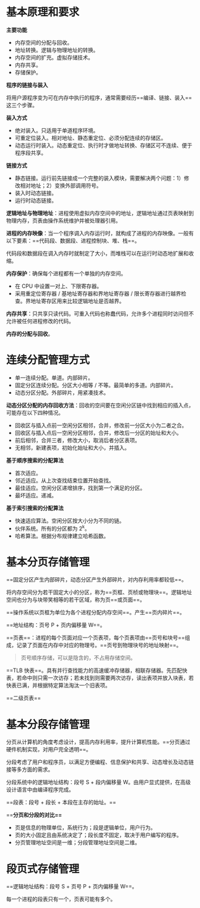 # 基本原理和要求

**主要功能**

- 内存空间的分配与回收。
- 地址转换。逻辑与物理地址的转换。
- 内存空间的扩充。虚拟存储技术。
- 内存共享。
- 存储保护。

**程序的链接与装入**

将用户源程序变为可在内存中执行的程序，通常需要经历==编译、链接、装入==这三个步骤。

**装入方式**

- 绝对装入。只适用于单道程序环境。
- 可重定位装入。相对地址、静态重定位、必须分配连续的存储区。
- 动态运行时装入。动态重定位、执行时才做地址转换、存储区可不连续、便于程序段共享。

**链接方式**

- 静态链接。运行前先链接成一个完整的装入模块，需要解决两个问题：1）修改相对地址；2）变换外部调用符号。
- 装入时动态链接。
- 运行时动态链接。

**逻辑地址与物理地址**：进程使用虚拟内存空间中的地址，逻辑地址通过页表映射到物理内存，页表由操作系统维护并被处理器引用。

**进程的内存映像**：当一个程序调入内存运行时，就构成了进程的内存映像。一般有以下要素：==代码段、数据段、进程控制块、堆、栈==。

代码段和数据段在调入内存时就制定了大小，而堆栈可以在运行时动态地扩展和收缩。

**内存保护**：确保每个进程都有一个单独的内存空间。

- 在 CPU 中设置一对上、下限寄存器。
- 采用重定位寄存器 / 基地址寄存器和界地址寄存器 / 限长寄存器进行越界检查。界地址寄存区用来比较逻辑地址是否越界。

**内存共享**：只共享只读代码。可重入代码也称蠢代码，允许多个进程同时访问但不允许被任何进程修改的代码。

**内存的分配与回收**。

# 连续分配管理方式

- 单一连续分配。单道。内部碎片。
- 固定分区连续分配。分区大小相等 / 不等。最简单的多道。内部碎片。
- 动态分区分配。外部碎片，用紧凑技术。

**动态分区分配的内存回收方法**：回收的空间要在空闲分区链中找到相应的插入点，可能存在以下四种情况。

- 回收区与插入点前一空闲分区相邻，合并，修改前一分区大小为二者之合。
- 回收区与插入点后一空闲分区相邻，合并，修改后一分区的始址和大小。
- 前后相邻，合并三者，修改大小，取消后者分区表项。
- 无相邻，新建表项，初始化始址和大小，并插入。

**基于顺序搜索的分配算法**

- 首次适应。
- 邻近适应。从上次查找结束位置开始查找。
- 最佳适应。空闲分区递增排序，找到第一个满足的分区。
- 最坏适应。递减。

**基于索引搜索的分配算法**

- 快速适应算法。空闲分区按大小分为不同的链。
- 伙伴系统。所有的分区都为 2<sup>k</sup>。
- 哈希算法。根据分布规律建立哈希函数。

# 基本分页存储管理

==固定分区产生内部碎片，动态分区产生外部碎片，对内存利用率都较低==。

将内存空间分为若干固定大小的分区，称为==页框、页桢或物理块==。逻辑地址空间也分为与块带笑相等的若干区域，称为页==或页面==。

==操作系统以页框为单位为各个进程分配内存空间==。产生==页内碎片==。

==地址结构：页号 P + 页内偏移量 W==。

==页表==：进程的每个页面对应一个页表项，每个页表项由==页号和块号==组成，记录了页面在内存中对应的物理号。==页号到物理块号的地址映射==。

> 页号顺序存储，可以是隐含的，不占用存储空间。

==TLB 快表==。具有并行查找能力的高速缓冲存储器，相联存储器。先匹配快表，若命中则只需一次访存；若未找到则需要两次访存，读出表项并放入块表，若快表已满，并根据特定算法淘汰一个旧表项。

==二级页表==

# 基本分段存储管理

分页从计算机的角度考虑设计，提高内存利用率，提升计算机性能。==分页通过硬件机制实现，对用户完全透明==。

分段考虑了用户和程序员，以满足方便编程、信息保护和共享、动态增长及动态链接等多方面的需求。

分段系统中的逻辑地址结构：段号 S + 段内偏移量 W。由用户显式提供，在高级设计语言中由编译程序完成。

==段表：段号 + 段长 + 本段在主存的始址。==

==**分页和分段的对比==**

- 页是信息的物理单位，系统行为；段是逻辑单位，用户行为。
- 页的大小固定且由系统决定了；段长度不固定，取决于用户编写的程序。
- 分页管理地址空间是一维；分段管理地址空间是二维。

# 段页式存储管理

==逻辑地址结构：段号 S + 页号 P + 页内偏移量 W==。

每一个进程的段表只有一个，页表可能有多个。